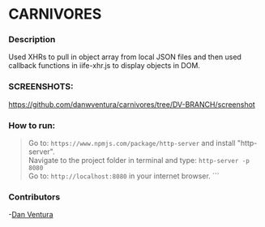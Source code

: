 # CARNIVORES

### Description
Used XHRs to pull in object array from local JSON files and then used callback functions in iife-xhr.js to display objects in DOM. 

### SCREENSHOTS:


https://github.com/danwventura/carnivores/tree/DV-BRANCH/screenshot


### How to run:

> Go to: `https://www.npmjs.com/package/http-server` and install "http-server".  
> Navigate to the project folder in terminal and type: `http-server -p 8080`  
> Go to: `http://localhost:8080` in your internet browser. ```


### Contributors

-[Dan Ventura](https://github.com/danwventura)